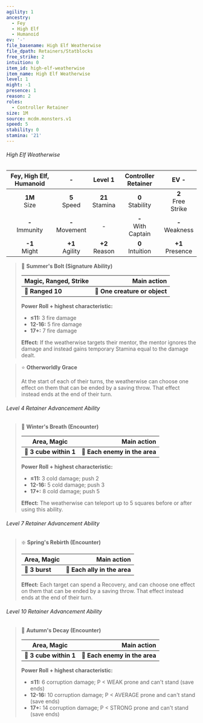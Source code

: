 ```yaml
---
agility: 1
ancestry:
  - Fey
  - High Elf
  - Humanoid
ev: '-'
file_basename: High Elf Weatherwise
file_dpath: Retainers/Statblocks
free_strike: 2
intuition: 0
item_id: high-elf-weatherwise
item_name: High Elf Weatherwise
level: 1
might: -1
presence: 1
reason: 2
roles:
  - Controller Retainer
size: 1M
source: mcdm.monsters.v1
speed: 5
stability: 0
stamina: '21'
---
```


###### High Elf Weatherwise

| Fey, High Elf, Humanoid |          -          |       Level 1       |   Controller Retainer   |          EV -          |
| :---------------------: | :-----------------: | :-----------------: | :---------------------: | :--------------------: |
|    **1M**<br/> Size     |  **5**<br/> Speed   | **21**<br/> Stamina |  **0**<br/> Stability   | **2**<br/> Free Strike |
|   **-**<br/> Immunity   | **-**<br/> Movement |          -          | **-**<br/> With Captain |  **-**<br/> Weakness   |
|    **-1**<br/> Might    | **+1**<br/> Agility | **+2**<br/> Reason  |  **0**<br/> Intuition   |  **+1**<br/> Presence  |

<!-- -->
> 🏹 **Summer's Bolt (Signature Ability)**
>
> | **Magic, Ranged, Strike** |               **Main action** |
> | ------------------------- | ----------------------------: |
> | **📏 Ranged 10**          | **🎯 One creature or object** |
>
> **Power Roll + highest characteristic:**
>
> - **≤11:** 3 fire damage
> - **12-16:** 5 fire damage
> - **17+:** 7 fire damage
>
> **Effect:** If the weatherwise targets their mentor, the mentor ignores the damage and instead gains temporary Stamina equal to the damage dealt.

<!-- -->
> ⭐️ **Otherworldly Grace**
>
> At the start of each of their turns, the weatherwise can choose one effect on them that can be ended by a saving throw. That effect instead ends at the end of their turn.

###### Level 4 Retainer Advancement Ability

<!-- -->
> 🔳 **Winter's Breath (Encounter)**
>
> | **Area, Magic**        |               **Main action** |
> | ---------------------- | ----------------------------: |
> | **📏 3 cube within 1** | **🎯 Each enemy in the area** |
>
> **Power Roll + highest characteristic:**
>
> - **≤11:** 3 cold damage; push 2
> - **12-16:** 5 cold damage; push 3
> - **17+:** 8 cold damage; push 5
>
> **Effect:** The weatherwise can teleport up to 5 squares before or after using this ability.

###### Level 7 Retainer Advancement Ability

<!-- -->
> ❇️ **Spring's Rebirth (Encounter)**
>
> | **Area, Magic** |              **Main action** |
> | --------------- | ---------------------------: |
> | **📏 3 burst**  | **🎯 Each ally in the area** |
>
> **Effect:** Each target can spend a Recovery, and can choose one effect on them that can be ended by a saving throw. That effect instead ends at the end of their turn.

###### Level 10 Retainer Advancement Ability

<!-- -->
> 🔳 **Autumn's Decay (Encounter)**
>
> | **Area, Magic**        |               **Main action** |
> | ---------------------- | ----------------------------: |
> | **📏 3 cube within 1** | **🎯 Each enemy in the area** |
>
> **Power Roll + highest characteristic:**
>
> - **≤11:** 6 corruption damage; P < WEAK prone and can't stand (save ends)
> - **12-16:** 10 corruption damage; P < AVERAGE prone and can't stand (save ends)
> - **17+:** 14 corruption damage; P < STRONG prone and can't stand (save ends)

